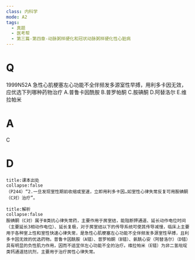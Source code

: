 ```yaml
---
class: 内科学
mode: A2
tags:
  - 真题
  - 医考帮
  - 第三篇-第四章-动脉粥样硬化和冠状动脉粥样硬化性心脏病
---
```


# Q
1999N52A 急性心肌梗塞左心功能不全伴频发多源室性早搏，用利多卡因无效，应优选下列哪种药物治疗
A.普鲁卡因酰胺
B.普罗帕酮
C.胺碘酮
D.阿替洛尔
E.维拉帕米

# A
C
# D
```ad-note
title:课本出处
collapse:false
（P244）“2.一旦发现室性期前收缩或室速，立即用利多卡因…如室性心律失常反复可用胺碘酮（C对）治疗”。
```

```ad-summary
title:解析
collapse:false
胺碘酮（C对）属于Ⅲ类抗心律失常药，主要作用于房室结，能阻断钾通道、延长动作电位时间（主要延长3相动作电位）、延长复极，对于房室结以下的传导系统可使其传导减慢，临床上主要用于各种室上性和室性快速心律失常，是急性心肌梗塞左心功能不全伴频发多源室性早搏，且利多卡因无效的优选药物。普鲁卡因酰胺（A错）、普罗帕酮（B错）、氨酰心安（阿替洛尔）（D错）具有明显的负性肌力作用，因而不适宜伴左心功能不全的治疗。维拉帕米（E错）为非二氢吡啶类钙通道拮抗剂，主要用于治疗房性心律失常。
```

